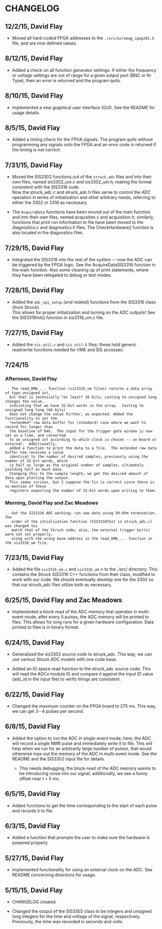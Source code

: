 # CHANGELOG

## 12/2/15, David Flay
   
   - Moved all hard-coded FPGA addresses to the `./src/acromag_ipep201.h` file, and are now 
     defined values.  

## 8/12/15, David Flay

   - Added a check on all function generator settings.  If either the frequency or voltage
     settings are out of range for a given output port (BNC or N-Type), then an error 
     is returned and the program quits. 

## 8/10/15, David Flay

   - Implemented a new graphical user interface (GUI).  See the README for usage details.

## 8/5/15, David Flay
  
   - Added a timing check for the FPGA signals.  The program quits without programming any 
     signals onto the FPGA and an error code is returned if the timing is not correct. 

## 7/31/15, David Flay

   - Moved the SIS3302 functions out of the `struck_adc` files and into their own files, 
     named sis3302_um.c and sis3302_um.h, making the format consistent with the SIS3316 code.  
     Now the struck_adc.c and struck_adc.h files serve to control the ADC operation in terms 
     of initialization and other arbitrary needs, referring to either the 3302 or 3316 as 
     necessary.

  -  The `AcquireData` functions have been moved out of the main function and into their 
     own files, named acquisiton.c and acquisition.h; similarly, functions that print 
     run information to file have been moved to the diagnostics.c and diagnostics.h files.
     The CheckHardware() function is also located in the diagnostics files.  

## 7/29/15, David Flay

   - Integrated the SIS3316 into the rest of the system -- now the ADC can be triggered by 
     the FPGA logic.  See the AcquireDataSIS3316 function in the main function.  Also some 
     cleaning up of print statements, where they have been relegated to debug or test modes.     

## 7/28/15, David Flay
 
   - Added the `adc_spi_setup` (and related) functions from the SIS3316 class (from Struck).  
     This allows for proper initialization and turning on the ADC outputs!  See the 
     SIS3316Init() function in sis3316_um.c file.  

## 7/27/15, David Flay

   - Added the `sis_util.c` and `sis_util.h` files; these hold generic read/write functions
     needed for VME and SIS accesses. 

## 7/24/15 

### Afternoon, David Flay 
     - The read_DMA_... function (sis3316_um files) returns a data array of type unsigned int, 
      but that is technically *at least* 16 bits; casting to unsigned long changes the value,
      indicating that we have 32-bit words in the array.  Casting to unsigned long long (64 bits) 
      does not change the value further, as expected. Added the functionality to set the 
      *extended* raw data buffer for (standard) case where we want to record for longer than
      the baseline of 64k.  The input for the trigger gate window is now set as a time, and converted
      to an unsigned int according to which clock is chosen -- on-board or external.  Additionally, 
      added a function to print the data to a file.  The extended raw data buffer now receives a value 
      identical to the number of desired samples; previously using the number of 32-bit words, which 
      is half as large as the original number of samples, ultimately yielding half as much data.  
      Changing this to the sample length, we get the desired amount of data upon plotting the output.        
      This seems curious, but I suppose the fix is correct since there is no mention of these 
      registers expecting the number of 32-bit words upon writing to them.

### Morning, David Flay and Zac Meadows
     - Got the SIS3316 ADC working; can see data using 50-Ohm termination.  The
       order of the intialization function (SIS3316Test in struck_adc.c) was changed toi
       match that of the Struck code; also, the external trigger bit(s) were not set properly, 
       along with the wrong base address in the read_DMA_... function in the sis3316_um file.     

## 7/23/15, David Flay 

   - Added the file `sis3316_um.c` and `sis3316_um.h` to the ./src/ directory.  This 
     contains the Struck SIS3316 C++ functions from their class, modified to work with our 
     code.  We should eventually develop one for the 3302 so that our struck_adc files
     utilize both as necessary.  

## 6/25/15, David Flay and Zac Meadows

   - Implemented a block read of the ADC memory that operates in multi-event mode; 
     after every 5 pulses, the ADC memory will be printed to files. 
     This allows for long runs for a given hardware configuration.  Data printed 
     to files is in binary format.    

## 6/24/15, David Flay

   - Generalized the sis3302 source code to struck_adc.  This way, we can use various 
     Struck ADC models with one code base. 

   - Added an IO space read function to the struck_adc source code.  This will read
     the ADCs module ID and compare it against the input ID value (adc_id in the input file)
     to verify things are consistent.   

## 6/22/15, David Flay

   - Changed the maximum counter on the FPGA board to 275 ms.  This way, we can get 3--4 
     pulses per second. 

## 6/8/15, David Flay

   - Added the option to run the ADC in single-event mode; here, the ADC will record a 
     single NMR pulse and immediately write it to file.  This will help when we run 
     for an arbitrarily large number of pulses, that would otherwise max-out the memory
     of the ADC in multi-event mode.  See the README and the SIS3302 input file for details.   

     - This needs debugging; the block-read of the ADC memory seems to be introducing noise
       into our signal; additionally, we see a funny offset near t = 5 ms. 

## 6/5/15, David Flay

   - Added functions to get the time corresponding to the start of each pulse and 
     records it to file. 

## 6/3/15, David Flay

   - Added a function that prompts the user to make sure the hardware is powered properly

## 5/27/15, David Flay

   - Implemented functionality for using an external clock on the ADC.  See README concerning
     directions for usage.   

## 5/15/15, David Flay 
   
   - CHANGELOG created.  

   - Changed the output of the SIS3302 class to be integers and unsigned long integers 
     for the time and voltage of the signal, respectively.  Previously, the time was 
     recorded in seconds and volts. 
 
